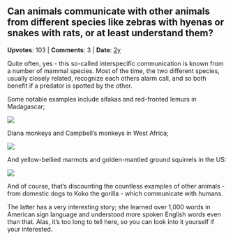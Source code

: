 ## Can animals communicate with other animals from different species like zebras with hyenas or snakes with rats, or at least understand them?
    
**Upvotes**: 103 | **Comments**: 3 | **Date**: [2y](https://www.quora.com/Can-animals-communicate-with-other-animals-from-different-species-like-zebras-with-hyenas-or-snakes-with-rats-or-at-least-understand-them/answer/Gary-Meaney)

Quite often, yes - this so-called interspecific communication is known from a number of mammal species. Most of the time, the two different species, usually closely related, recognize each others alarm call, and so both benefit if a predator is spotted by the other.

Some notable examples include sifakas and red-fronted lemurs in Madagascar;

![](https://qph.fs.quoracdn.net/main-qimg-15160fa3c69dd572af8e052c94fbe025-pjlq)

Diana monkeys and Campbell’s monkeys in West Africa;

![](https://qph.fs.quoracdn.net/main-qimg-a88c18fc8f1f08171b8c7024661ec26b-pjlq)

And yellow-bellied marmots and golden-mantled ground squirrels in the US:

![](https://qph.fs.quoracdn.net/main-qimg-32fc83954e8f98e4e945f5511cff6bef-pjlq)

And of course, that’s discounting the countless examples of other animals - from domestic dogs to Koko the gorilla - which communicate with humans.

The latter has a very interesting story; she learned over 1,000 words in American sign language and understood more spoken English words even than that. Alas, it’s too long to tell here, so you can look into it yourself if your interested.

